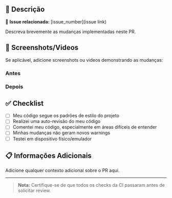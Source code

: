 ## 📝 Descrição

🔗 **Issue relacionada:** [issue_number](issue link)

Descreva brevemente as mudanças implementadas neste PR.

## 📱 Screenshots/Videos

Se aplicável, adicione screenshots ou videos demonstrando as mudanças:

### Antes

### Depois

## ✅ Checklist

- [ ] Meu código segue os padrões de estilo do projeto
- [ ] Realizei uma auto-revisão do meu código
- [ ] Comentei meu código, especialmente em áreas difíceis de entender
- [ ] Minhas mudanças não geram novos warnings
- [ ] Testei em dispositivo físico/emulador

## 📋 Informações Adicionais

Adicione qualquer contexto adicional sobre o PR aqui.

---

> **Nota:** Certifique-se de que todos os checks da CI passaram antes de solicitar review.
